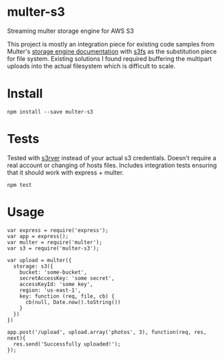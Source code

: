 # multer-s3
Streaming multer storage engine for AWS S3

This project is mostly an integration piece for existing code samples from Multer's [storage engine documentation](https://github.com/expressjs/multer/blob/master/StorageEngine.md) with [s3fs](https://github.com/RiptideElements/s3fs) as the substitution piece for file system.  Existing solutions I found required buffering the multipart uploads into the actual filesystem which is difficult to scale.

# Install
```
npm install --save multer-s3
```

# Tests
Tested with [s3rver](https://github.com/jamhall/s3rver) instead of your actual s3 credentials.  Doesn't require a real account or changing of hosts files.  Includes integration tests ensuring that it should work with express + multer.

```
npm test
```

# Usage
```
var express = require('express');
var app = express();
var multer = require('multer');
var s3 = require('multer-s3');

var upload = multer({
  storage: s3({
    bucket: 'some-bucket',
    secretAccessKey: 'some secret',
    accessKeyId: 'some key',
    region: 'us-east-1',
    key: function (req, file, cb) {
      cb(null, Date.now().toString())
    }
  })
})

app.post('/upload', upload.array('photos', 3), function(req, res, next){
  res.send('Successfully uploaded!');
});
```
